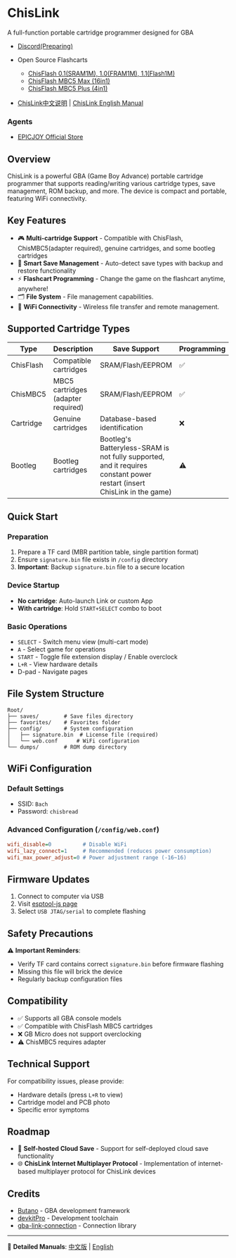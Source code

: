 # ChisLink

A full-function portable cartridge programmer designed for GBA

- [Discord(Preparing)](https://discord.com/channels/1400338637580795904/1400338638025527339)

- Open Source Flashcarts
    - [ChisFlash 0.1(SRAM1M), 1.0(FRAM1M), 1.1(Flash1M)](https://github.com/ChisBread/ChisFlash)
    - [ChisFlash MBC5 Max (16in1)](https://oshwhub.com/morinaka/chisflash-mbc5-max-32m-gbc-shao-lu-ka)
    - [ChisFlash MBC5 Plus (4in1)](https://oshwhub.com/morinaka/chisflash-mbc5-gbc-shao-lu-ka)

- [ChisLink中文说明](./docs/manual-zh.md) | [ChisLink English Manual](./docs/manual-en.md)

### Agents
- [EPICJOY Official Store](https://www.aliexpress.us/item/3256809487843308.html)

## Overview

ChisLink is a powerful GBA (Game Boy Advance) portable cartridge programmer that supports reading/writing various cartridge types, save management, ROM backup, and more. The device is compact and portable, featuring WiFi connectivity.

## Key Features

- 🎮 **Multi-cartridge Support** - Compatible with ChisFlash, ChisMBC5(adapter required), genuine cartridges, and some bootleg cartridges
- 💾 **Smart Save Management** - Auto-detect save types with backup and restore functionality
- ⚡ **Flashcart Programming** - Change the game on the flashcart anytime, anywhere!
- 🗂️ **File System** - File management capabilities.
- 📡 **WiFi Connectivity** - Wireless file transfer and remote management.

## Supported Cartridge Types

| Type | Description | Save Support | Programming |
|------|-------------|--------------|-------------|
| ChisFlash | Compatible cartridges | SRAM/Flash/EEPROM | ✅ |
| ChisMBC5 | MBC5 cartridges (adapter required) | SRAM/Flash/EEPROM | ✅ |
| Cartridge | Genuine cartridges | Database-based identification | ❌ |
| Bootleg | Bootleg cartridges | Bootleg's Batteryless-SRAM is not fully supported, and it requires constant power restart (insert ChisLink in the game) | ⚠️ |

## Quick Start

### Preparation

1. Prepare a TF card (MBR partition table, single partition format)
2. Ensure `signature.bin` file exists in `/config` directory
3. **Important**: Backup `signature.bin` file to a secure location

### Device Startup

- **No cartridge**: Auto-launch Link or custom App
- **With cartridge**: Hold `START+SELECT` combo to boot

### Basic Operations

- `SELECT` - Switch menu view (multi-cart mode)
- `A` - Select game for operations
- `START` - Toggle file extension display / Enable overclock
- `L+R` - View hardware details
- D-pad - Navigate pages

## File System Structure

```
Root/
├── saves/        # Save files directory
├── favorites/    # Favorites folder
├── config/       # System configuration
│   ├── signature.bin  # License file (required)
│   └── web.conf      # WiFi configuration
└── dumps/        # ROM dump directory
```

## WiFi Configuration

### Default Settings
- SSID: `Bach`
- Password: `chisbread`

### Advanced Configuration (`/config/web.conf`)
```ini
wifi_disable=0          # Disable WiFi
wifi_lazy_connect=1     # Recommended (reduces power consumption)
wifi_max_power_adjust=0 # Power adjustment range (-16~16)
```

## Firmware Updates

1. Connect to computer via USB
2. Visit [esptool-js page](https://chisbread.github.io/esptool-js/)
3. Select `USB JTAG/serial` to complete flashing

## Safety Precautions

⚠️ **Important Reminders**:
- Verify TF card contains correct `signature.bin` before firmware flashing
- Missing this file will brick the device
- Regularly backup configuration files

## Compatibility

- ✅ Supports all GBA console models
- ✅ Compatible with ChisFlash MBC5 cartridges
- ❌ GB Micro does not support overclocking
- ⚠️ ChisMBC5 requires adapter

## Technical Support

For compatibility issues, please provide:
- Hardware details (press `L+R` to view)
- Cartridge model and PCB photo
- Specific error symptoms

## Roadmap

- 🔮 **Self-hosted Cloud Save** - Support for self-deployed cloud save functionality
- 🌐 **ChisLink Internet Multiplayer Protocol** - Implementation of internet-based multiplayer protocol for ChisLink devices

## Credits

- [Butano](https://github.com/GValiente/butano) - GBA development framework
- [devkitPro](https://devkitpro.org/) - Development toolchain
- [gba-link-connection](https://github.com/afska/gba-link-connection) - Connection library

---

📖 **Detailed Manuals**: [中文版](./docs/manual-zh.md) | [English](./docs/manual-en.md)

